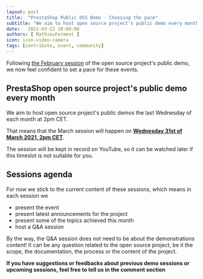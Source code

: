 ```yaml
---
layout: post
title:  "PrestaShop Public OSS Demo - Choosing the pace"
subtitle: "We aim to host open source project's public demo every month"
date:   2021-03-22 10:00:00
authors: [ MathieuFerment ]
icon: icon-video-camera
tags: [contribute, event, community]
---
```


Following [the February session](https://build.prestashop.com/news/public-oss-demo-2/) of the open source project's public demo, we now feel confident to set a pace for these events.

## PrestaShop open source project's public demo every month

We aim to host open source project's public demos the last Wednesday of each month at 2pm CET.

That means that the March session will happen on [**Wednesday 31st of March 2021, 2pm CET**](https://www.youtube.com/watch?v=UJ_XQs8trs4).

The session will be kept in record on YouTube, so it can be watched later if this timeslot is not suitable for you.


## Sessions agenda

For now we stick to the current content of these sessions, which means in each session we
- present the event
- present latest announcements for the project
- present some of the topics achieved this month
- host a Q&A session

By the way, the Q&A session does not need to be about the demonstrations content! It can be any question related to the open source project, be it the scope, the documentation, the process or the content of the project.

**If you have suggestions or feedbacks about previous demo sessions or upcoming sessions, feel free to tell us in the comment section**

